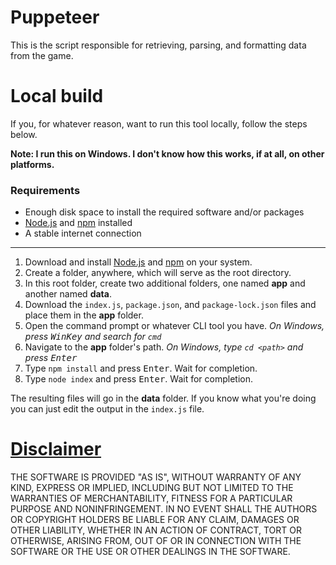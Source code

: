 <h1>Puppeteer</h1>
<p>
	This is the script responsible for retrieving, parsing, and formatting data from the game.
</p>

<h1>Local build</h1>
<p>
	If you, for whatever reason, want to run this tool locally, follow the steps below.
</p>
<p><b>
	Note: I run this on Windows. I don't know how this works, if at all, on other platforms.
</b></p>

<h3>Requirements</h3>
<ul>
	<li>Enough disk space to install the required software and/or packages</li>
	<li><a href="https://nodejs.org/">Node.js</a> and <a href="https://docs.npmjs.com/about-npm">npm</a> installed</li>
	<li>A stable internet connection</li>
</ul>

<hr/>

<ol>
	<li>Download and install <a href="https://nodejs.org/">Node.js</a> and <a href="https://docs.npmjs.com/about-npm">npm</a> on your system.</li>
	<li>Create a folder, anywhere, which will serve as the root directory.</li>
	<li>In this root folder, create two additional folders, one named <b>app</b> and another named <b>data</b>.</li>
	<li>Download the <code>index.js</code>, <code>package.json</code>, and <code>package-lock.json</code> files and place them in the <b>app</b> folder.</li>
	<li>Open the command prompt or whatever CLI tool you have. <i>On Windows, press <kbd>WinKey</kbd> and search for <code>cmd</code></i></li>
	<li>Navigate to the <b>app</b> folder's path. <i>On Windows, type <code>cd &lt;path&gt;</code> and press <kbd>Enter</kbd></i></li>
	<li>Type <code>npm install</code> and press <kbd>Enter</kbd>. Wait for completion.</li>
	<li>Type <code>node index</code> and press <kbd>Enter</kbd>. Wait for completion.</li>
</ol>

<p>
  The resulting files will go in the <b>data</b> folder.
  If you know what you're doing you can just edit the output in the <code>index.js</code> file.
</p>

<h1><a href="https://github.com/start-5/TiTS.JS-Save-Editor/blob/main/LICENSE">Disclaimer</a></h1>
<p>
  THE SOFTWARE IS PROVIDED "AS IS", WITHOUT WARRANTY OF ANY KIND, EXPRESS OR
  IMPLIED, INCLUDING BUT NOT LIMITED TO THE WARRANTIES OF MERCHANTABILITY,
  FITNESS FOR A PARTICULAR PURPOSE AND NONINFRINGEMENT. IN NO EVENT SHALL THE
  AUTHORS OR COPYRIGHT HOLDERS BE LIABLE FOR ANY CLAIM, DAMAGES OR OTHER
  LIABILITY, WHETHER IN AN ACTION OF CONTRACT, TORT OR OTHERWISE, ARISING FROM,
  OUT OF OR IN CONNECTION WITH THE SOFTWARE OR THE USE OR OTHER DEALINGS IN THE
  SOFTWARE.
</p>
